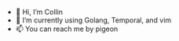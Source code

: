- 👋 Hi, I’m Collin
- 🌱 I’m currently using Golang, Temporal, and vim
- 📫 You can reach me by pigeon
